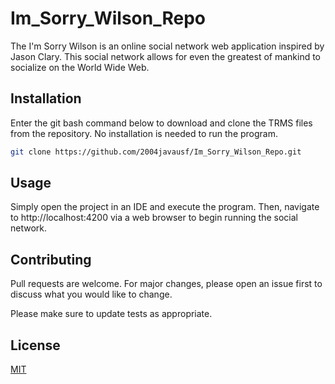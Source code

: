 # Im_Sorry_Wilson_Repo
The I'm Sorry Wilson is an online social network web application inspired by Jason Clary. This social network allows for
even the greatest of mankind to socialize on the World Wide Web.

## Installation

Enter the git bash command below to download and clone the TRMS files from the repository.
No installation is needed to run the program.

```bash
git clone https://github.com/2004javausf/Im_Sorry_Wilson_Repo.git
```

## Usage

Simply open the project in an IDE and execute the program. 
Then, navigate to http://localhost:4200 via a web browser to begin running the social network.

## Contributing
Pull requests are welcome. For major changes, please open an issue first to discuss what you would like to change.

Please make sure to update tests as appropriate.

## License
[MIT](https://choosealicense.com/licenses/mit/)
